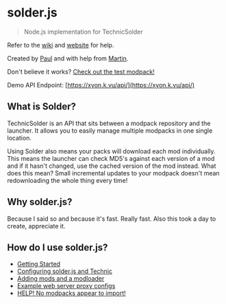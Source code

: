 # solder.js
> Node.js implementation for TechnicSolder

Refer to the [wiki](https://github.com/mcrocks999/solder.js/wiki) and [website](https://solder.js.org) for help.

Created by [Paul](https://github.com/mcrocks999) and with help from [Martin](https://github.com/FatalErrorCode).

Don't believe it works? [Check out the test modpack!](https://www.technicpack.net/modpack/solderjsmodpack.1113658)

Demo API Endpoint: [https://xyon.k.vu/api/](https://xyon.k.vu/api/)

What is Solder?
--------------

TechnicSolder is an API that sits between a modpack repository and the launcher. It allows you to easily manage multiple modpacks in one single location.

Using Solder also means your packs will download each mod individually. This means the launcher can check MD5's against each version of a mod and if it hasn't changed, use the cached version of the mod instead. What does this mean? Small incremental updates to your modpack doesn't mean redownloading the whole thing every time!

Why solder.js?
--------------

Because I said so and because it's fast. Really fast. Also this took a day to create, appreciate it.

How do I use solder.js?
-----------------------

- [Getting Started](https://github.com/mcrocks999/solder.js/wiki/Getting-Started)
- [Configuring solder.js and Technic](https://github.com/mcrocks999/solder.js/wiki/Linking-solder.js-with-Technic)
- [Adding mods and a modloader](https://github.com/mcrocks999/solder.js/wiki/Adding-mods-and-a-modloader)
- [Example web server proxy configs](https://github.com/mcrocks999/solder.js/wiki/Example-web-server-proxy-configs)
- [HELP! No modpacks appear to import!](https://github.com/mcrocks999/solder.js/wiki/HELP:-No-modpacks-appear-to-import!)
